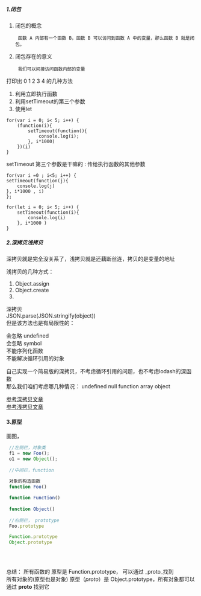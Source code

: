##### 1.闭包
1. 闭包的概念
	
		函数 A 内部有一个函数 B，函数 B 可以访问到函数 A 中的变量，那么函数 B 就是闭包。
2. 闭包存在的意义

		我们可以间接访问函数内部的变量

打印出 0 1 2 3 4 的几种方法

1. 利用立即执行函数
2. 利用setTimeout的第三个参数
3. 使用let

```
for(var i = 0; i< 5; i++) {
	(function(i){
		setTimeout(function(){
			console.log(i);
		}, i*1000)
	})(i)
}
```
setTimeout 第三个参数是干嘛的 : 传给执行函数的其他参数

```
for(var i =0 ; i<5; i++) {
setTimeout(function(j){
	console.log(j)
}, i*1000 , i)
};
```

```
for(let i = 0; i< 5; i++) {
	setTimeout(function(i){
		console.log(i)
	}, i*1000 )
}
```


##### 2.深拷贝浅拷贝
深拷贝就是完全没关系了，浅拷贝就是还藕断丝连，拷贝的是变量的地址

浅拷贝的几种方式：  
1. Object.assign  
2. Object.create 
3. 


深拷贝   
JSON.parse(JSON.stringify(object))    
但是该方法也是有局限性的：  

会忽略 undefined  
会忽略 symbol  
不能序列化函数  
不能解决循环引用的对象  


自己实现一个简易版的深拷贝，不考虑循环引用的问题，也不考虑lodash的深函数  
那么我们咱们考虑哪几种情况：
undefined
null
function
array
object

[参考深拷贝文章](https://github.com/yygmind/blog/issues/29)  
[参考浅拷贝文章](https://github.com/yygmind/blog/issues/26)

#### 3.原型


画图，  
  

```js
 //左侧栏，对象类
 f1 = new Foo();
 o1 = new Object();
	
 //中间栏，function 
 
 对象的构造函数
 function Foo()

 function Function()
 
 function Object()
 
 //右侧栏， prototype
 Foo.prototype

 Function.prototype
 Object.prototype
 
 
 

```

总结：
所有函数的  原型是 Function.prototype， 可以通过 _proto_找到  
所有对象的(原型也是对象) 原型（_proto_）是 Object.prototype，所有对象都可以通过 __proto__ 找到它



















